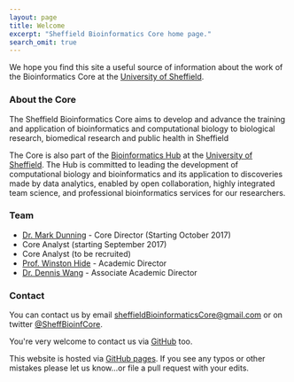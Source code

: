 ```yaml
---
layout: page
title: Welcome
excerpt: "Sheffield Bioinformatics Core home page."
search_omit: true
---
```


We hope you find this site a useful source of information about the work of the Bioinformatics Core at the [University of Sheffield](https://www.sheffield.ac.uk/).

### About the Core

The Sheffield Bioinformatics Core aims to develop and advance the training and application of bioinformatics and computational biology to biological research, biomedical research and public health in Sheffield

The Core is also part of the [Bioinformatics Hub](http://bioinformatics.group.shef.ac.uk/) at the [University of Sheffield](https://www.sheffield.ac.uk/). The Hub is committed to leading the development of computational biology and bioinformatics and its application to discoveries made by data analytics, enabled by open collaboration, highly integrated team science, and professional bioinformatics services for our researchers. 

### Team

- [Dr. Mark Dunning](http://markdunning.github.io/) - Core Director (Starting October 2017)
- Core Analyst (starting September 2017)  
- Core Analyst (to be recruited)  
- [Prof. Winston Hide](https://www.sheffield.ac.uk/neuroscience/staff/hide) - Academic Director
- [Dr. Dennis Wang](https://www.sheffield.ac.uk/neuroscience/staff/wang) - Associate Academic Director



### Contact

You can contact us by email [sheffieldBioinformaticsCore@gmail.com](mailto:sheffieldBioinformaticsCore@gmail.com) or on twitter [@SheffBioinfCore](https://twitter.com/SheffBioinfCore).

You're very welcome to contact us via [GitHub](https://github.com/sheffield-bioinformatics-core) too. 

This website is hosted via [GitHub pages](https://github.com/sheffield-bioinformatics-core/sheffield-bioinformatics-core.github.io). If you see any typos or other mistakes please let us know...or file a pull request with your edits.


<!---
Commented out the code to list recent posts. Might be useful again one day in the future!
<ul class="post-list">
{% for post in site.posts limit:10 %}
  <li><article><a href="{{ site.url }}{{ post.url }}">{{ post.title }} <span class="entry-date"><time datetime="{{ post.date | date_to_xmlschema }}">{{ post.date | date: "%B %d, %Y" }}</time></span>{% if post.excerpt %} <span class="excerpt">{{ post.excerpt | remove: '\[ ... \]' | remove: '\( ... \)' | markdownify | strip_html | strip_newlines | escape_once }}</span>{% endif %}</a></article></li>
{% endfor %}
</ul>
-->
